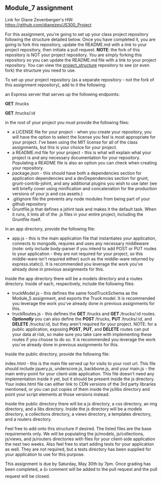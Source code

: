 ## Module_7 assignment

Link for Diane Zevenbergen's HW: https://github.com/dianezev/JS300_Project

For this assignment, you're going to set up your class project repository following the structure detailed below. Once you have completed it, you are going to fork this repository, update the README.md with a link to your project repository, then initiate a pull request. __NOTE__: the fork of this repository is NOT your project repository. You are simply forking this repository so you can update the README.md file with a link to your project repository. You can view the [project_structure](https://github.com/JSCRIPT300-Spring2015/project_structure) repository to see (or even fork) the structure you need to use.

To set up your project repository (as a separate repository - not the fork of this assignment repository), add to it the following:

an Express server that serves up the following endpoints:

__GET__ /trucks

__GET__ /trucks/:id

in the root of your project you must provide the following files:

- a LICENSE file for your project - when you create your repository, you will have the option to select the license you feel is most appropriate for your project. I've been using the MIT license for all of the class assignments, but this is your choice for your project.
- a README.md file for your project - this is what will explain what your project is and any necessary documentation for your repository. Populating a README file is also an option you can check when creating your repository.
- package.json - this should have both a dependencies section for application dependencies
and a devDependencies section for grunt, grunt-contrib-jshint, and any additional plugins you wish to use later (we will briefly cover using minification and concatenation for the production versions of your js and css assets.)
- .gitignore file the prevents any node modules from being part of your github repository
- Gruntfile.js that defines a jshint task and makes it the default task. When it runs, it lints all of the .js files in your entire project, including the Gruntfile itself.

in an app directory, provide the following file:

- app.js - this is the main application file that instantiates your application, connects to mongodb, requires and uses any necessary middleware (note: only include body-parser if you intend to add POST or PUT routes to your application - they are not required for your project, so this middle-ware isn't required either) such as the middle-ware returned by express.static(). It is recommended you leverage the work you've already done in previous assignments for this.

Inside the app directory there will be a models directory and a routes directory. Inside of each, respectively, include the following files:

- truckModel.js - this defines the same foodTruckSchema as the Module_5 assignment, and exports the Truck model. It is recommended you leverage the work you've already done in previous assignments for this.
- truckRoutes.js - this defines the __GET__ /trucks and __GET__ /trucks/:id routes. __*Optionally*__ you can also define the __POST__ /trucks, __PUT__ /trucks/:id, and __DELETE__ /trucks/:id, but they aren't required for your project. NOTE: for a public application, exposing __POST__, __PUT__, and __DELETE__ routes can put your data at risk, so make sure you take care with implementing these routes if you choose to do so. It is recommended you leverage the work you've already done in previous assignments for this.

Inside the public directory, provide the following file:

index.html - this is the main file served up for visits to your root url. This file should include jquery.js, underscore.js, backbone.js, and your main.js - the main entry-point for your client-side application. This file doesn't need any implementation inside it yet, but it should be present inside the js directory.
Your index.html file can either link to CDN versions of the 3rd party libraries mentioned, or you can put copies of them inside the js/libs directory and point your script elements at those versions instead.

Inside the public directory there will be a js directory, a css directory, an img directory, and a libs directory. Inside the js directory will be a models directory, a collections directory, a views directory, a templates directory, and a routers directory.

Feel free to add onto this structure if desired. The listed files are the base requirements only. We will be populating the js/models, js/collections, js/views, and js/routers directories with files for your client-side application the next two weeks. Also feel free to start adding tests for your application as well. They are not required, but a tests directory has been supplied for your application to use for this purpose.

This assignment is due by Saturday, May 30th by 7pm. Once grading has been completed, a :+1: comment will be added to the pull request and the pull request will be closed.